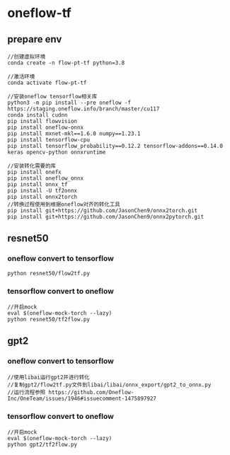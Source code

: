 # oneflow-tf

## prepare env
```
//创建虚拟环境
conda create -n flow-pt-tf python=3.8

//激活环境
conda activate flow-pt-tf

//安装oneflow tensorflow相关库
python3 -m pip install --pre oneflow -f https://staging.oneflow.info/branch/master/cu117
conda install cudnn
pip install flowvision
pip install oneflow-onnx
pip install mxnet-mkl==1.6.0 numpy==1.23.1
pip install tensorflow-cpu
pip install tensorflow_probability==0.12.2 tensorflow-addons==0.14.0 keras opencv-python onnxruntime

//安装转化需要的库
pip install onefx
pip install oneflow_onnx
pip install onnx_tf
pip install -U tf2onnx
pip install onnx2torch
//转换过程使用到根据oneflow对齐的转化工具
pip install git+https://github.com/JasonChen9/onnx2torch.git
pip install git+https://github.com/JasonChen9/onnx2pytorch.git
```

## resnet50 
### oneflow convert to tensorflow
```
python resnet50/flow2tf.py
```

### tensorflow convert to oneflow

```
//开启mock
eval $(oneflow-mock-torch --lazy)
python resnet50/tf2flow.py
```

## gpt2

### oneflow convert to tensorflow
```
//使用libai运行gpt2并进行转化 
//复制gpt2/flow2tf.py文件到libai/libai/onnx_export/gpt2_to_onnx.py  
//运行流程参照 https://github.com/Oneflow-Inc/OneTeam/issues/1946#issuecomment-1475897927
```

### tensorflow convert to oneflow

```
//开启mock
eval $(oneflow-mock-torch --lazy)
python gpt2/tf2flow.py
```
